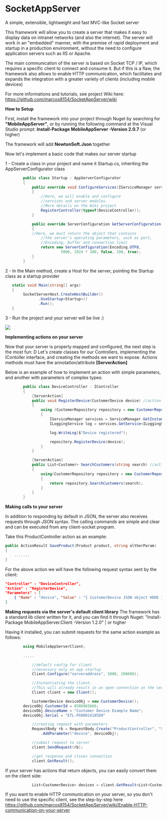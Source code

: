 # SocketAppServer
A simple, extensible, lightweight and fast MVC-like Socket server

This framework will allow you to create a server that makes it easy to display data on intranet networks (and also the internet). The server will work in an "embedded" manner, with the premise of rapid deployment and startup in a production environment, without the need to configure application servers such as IIS or Apache.

The main communication of the server is based on Socket TCP / IP, which requires a specific client to connect and consume it. But if this is a flaw, the framework also allows to enable HTTP communication, which facilitates and expands the integration with a greater variety of clients (including mobile devices)

For more informations and tutorials, see project Wiki here: https://github.com/marcos8154/SocketAppServer/wiki

**How to Setup**

First, install the framework into your project through Nuget by searching for **"MobileAppServer"**, or by running the following command at the Visual Studio prompt: **Install-Package MobileAppServer -Version 2.0.7** (or higher)

The framework will add **NewtonSoft.Json** together

Now let's implement a basic code that makes our server startup

1 - Create a class in your project and name it Startup.cs, inheriting the AppServerConfigurator class
```C#
        public class Startup : AppServerConfigurator
        {
            public override void ConfigureServices(IServiceManager serviceManager)
            {
                //Here, we will enable and configure 
                //services and server modules.
                //More details on the Wiki project
                RegisterController(typeof(DeviceController));
            }

            public override ServerConfiguration GetServerConfiguration()
            {
	        //Here, we must return the object that contains
                //the server's operating parameters, such as port, 
                //Encoding, buffer and connection limit
                return new ServerConfiguration(Encoding.UTF8,
                         5000, 1024 * 100, false, 100, true);
            }
        }
```

2 - In the Main method, create a Host for the server, pointing the Startup class as a startup provider

```C#
   static void Main(string[] args)
   {
        SocketServerHost.CreateHostBuilder()
               .UseStartup<Startup>()
               .Run();
   }
```

3 - Run the project and your server will be live :)

![](https://raw.githubusercontent.com/marcos8154/SocketAppServer/master/CLI.png)

**Implementing actions on your server**

Now that your server is properly mapped and configured, the next step is the most fun: D
Let's create classes for our Controllers, implementing the IContoller interface, and creating the methods we want to expose.
Actions methods must have the annotation/attribute **[ServerAction]**

Below is an example of how to implement an action with simple parameters, and another with parameters of complex types:

```C#
        public class DeviceController : IController
        {
            [ServerAction]
            public void RegisterDevice(CustomerDevice device) //action with Complex type as paramneter
            {
                using (CustomerRepository repository = new CustomerRepository())
                {
                    IServiceManager services = ServiceManager.GetInstance();
                    ILoggingService log = services.GetService<ILoggingService>();

                    log.WriteLog($"Device registered");

                    repository.RegisterDevice(device);
                }
            }

            [ServerAction]
            public List<Customer> SearchCustomers(string search) //action with simple type as parameter
            {
                using(CustomerRepository repository = new CustomerRepository())
                {
                    return repository.SearchCustomers(search);
                }
            }
        }
```

**Making calls to your server**

In addition to responding by default in JSON, the server also receives requests through JSON syntax.
The calling commands are simple and clear and can be executed from any client-socket program.

Take this ProductController action as an example:

```C#
public ActionResult SaveProduct(Product product, string oltherParam)
{
    .......
}
```
For the above action we will have the following request syntax sent by the client:

```JSON
"Controller" : "DeviceController",
"Action" : "RegisterDevice",
"Parameters" : [
	{ "Name" : "device", "Value" : "{ CustomerDevice JSON object HERE }" }
]
```

**Making requests via the server's default client library**
The framework has a standard lib client written for it, and you can find it through Nuget:
"Install-Package MobileAppServer.Client -Version 1.2.0" | or higher

Having it installed, you can submit requests for the same action example as follows:

```C#
	    using MobileAppServerClient;
	    
	    .....

            //default config for client
            //necessary only on app startup
            Client.Configure("serveraddress", 5000, 200000);

            //Instantiating the client. 
            //This will already result in an open connection on the server.
            Client client = new Client();

            CustomerDevice deviceObj = new CustomerDevice();
	    deviceObj.CustomerId = 8586965666;
	    deviceObj.DeviceName = "Customer Device Example Name";
	    deviceObj.Serial = "ETL-PX00014185D9"

            //creating request with parameters
            RequestBody rb = RequestBody.Create("ProductController", "SaveProduct")
                .AddParameter("device", deviceObj);

            //submit request to server
            client.SendRequest(rb);

            //get response and closes connection
            client.GetResult();
```

If your server has actions that return objects, you can easily convert them on the client side:

```C#
            List<CustomerDevice> devices = client.GetResult<List<CustomerDevice>>();
```

If you want to enable HTTP communication on your server, so you don't need to use the specific client, see the step-by-step here https://github.com/marcos8154/SocketAppServer/wiki/Enable-HTTP-communication-on-your-server
